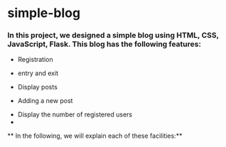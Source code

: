 # simple-blog

### In this project, we designed a simple blog using HTML, CSS, JavaScript, Flask. This blog has the following features:
- Registration
* entry and exit
+ Display posts 
- Adding a new post
* Display the number of registered users
* 
**  In the following, we will explain each of these facilities:**
